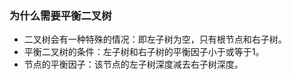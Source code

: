 ### 为什么需要平衡二叉树
- 二叉树会有一种特殊的情况：即左子树为空，只有根节点和右子树。
- 平衡二叉树的条件：左子树和右子树的平衡因子小于或等于1。
- 节点的平衡因子：该节点的左子树深度减去右子树深度。


